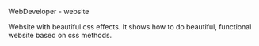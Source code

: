 WebDeveloper - website



Website with beautiful css effects. It shows how to do beautiful, functional website based on css methods.